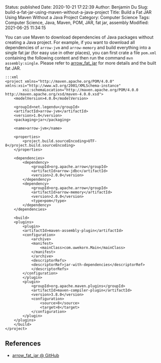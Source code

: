 Status: published
Date: 2020-10-21 17:22:39
Author: Benjamin Du
Slug: build-a-fat-jar-using-maven-without-a-java-project
Title: Build a Fat JAR Using Maven Without a Java Project
Category: Computer Science
Tags: Computer Science, Java, Maven, POM, JAR, fat jar, assembly
Modified: 2021-06-25 11:34:15


You can use Maven to download dependencies of Java packages without creating a Java project.
For example,
if you want to download all dependencies of `arrow-jvm` and `arrow-memory` 
and build everything into a single fat jar (for easy use in other places),
you can first crate a file `pom.xml` containing the following content
and then run the command `mvn assembly:single`.
Please refer to 
[arrow_fat_jar](https://github.com/dclong/arrow_fat_jar)
for more details and the built fat JAR.

    :::xml
    <project xmlns="http://maven.apache.org/POM/4.0.0" xmlns:xsi="http://www.w3.org/2001/XMLSchema-instance"
            xsi:schemaLocation="http://maven.apache.org/POM/4.0.0 http://maven.apache.org/xsd/maven-4.0.0.xsd">
        <modelVersion>4.0.0</modelVersion>

        <groupId>net.legendu</groupId>
        <artifactId>arrow-jvm</artifactId>
        <version>1.0</version>
        <packaging>jar</packaging>

        <name>arrow-jvm</name>

        <properties>
            <project.build.sourceEncoding>UTF-8</project.build.sourceEncoding>
        </properties>

        <dependencies>
            <dependency>
                <groupId>org.apache.arrow</groupId>
                <artifactId>arrow-jdbc</artifactId>
                <version>2.0.0</version>
            </dependency>
            <dependency>
                <groupId>org.apache.arrow</groupId>
                <artifactId>arrow-memory</artifactId>
                <version>2.0.0</version>
                <type>pom</type>
            </dependency>
        </dependencies>
        
        <build>
        <plugins>
            <plugin>
            <artifactId>maven-assembly-plugin</artifactId>
            <configuration>
                <archive>
                <manifest>
                    <mainClass>com.uwekorn.Main</mainClass>
                </manifest>
                </archive>
                <descriptorRefs>
                <descriptorRef>jar-with-dependencies</descriptorRef>
                </descriptorRefs>
            </configuration>
            </plugin>
            <plugin>
                <groupId>org.apache.maven.plugins</groupId>
                <artifactId>maven-compiler-plugin</artifactId>
                <version>3.8.0</version>
                <configuration>
                    <source>8</source>
                    <target>8</target>
                </configuration>
            </plugin>
        </plugins>
        </build>
    </project>

## References

- [arrow_fat_jar @ GitHub](https://github.com/dclong/arrow_fat_jar)

